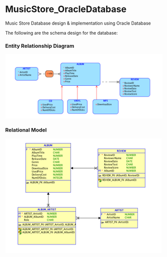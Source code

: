 # MusicStore_OracleDatabase
Music Store Database design &amp; implementation using Oracle Database

The following are the schema design for the database:

### Entity Relationship Diagram
![RelationalModel](https://github.com/Gunawan888/MusicStore_OracleDatabase/blob/master/ERD.png)
### Relational Model
![RelationalModel](https://github.com/Gunawan888/MusicStore_OracleDatabase/blob/master/Relational_Model.png)
